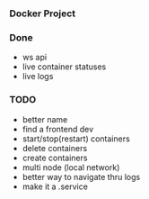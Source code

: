 ### Docker Project

### Done
- ws api
- live container statuses
- live logs

### TODO
- better name
- find a frontend dev
- start/stop(restart) containers
- delete containers
- create containers
- multi node (local network)
- better way to navigate thru logs
- make it a .service